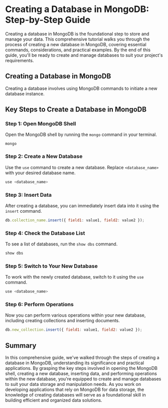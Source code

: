 # Creating a Database in MongoDB: Step-by-Step Guide

Creating a database in MongoDB is the foundational step to store and manage your data. This comprehensive tutorial walks you through the process of creating a new database in MongoDB, covering essential commands, considerations, and practical examples. By the end of this guide, you'll be ready to create and manage databases to suit your project's requirements.

## Creating a Database in MongoDB

Creating a database involves using MongoDB commands to initiate a new database instance.

## Key Steps to Create a Database in MongoDB

### Step 1: Open MongoDB Shell

Open the MongoDB shell by running the `mongo` command in your terminal.

```
mongo
```

### Step 2: Create a New Database

Use the `use` command to create a new database. Replace `<database_name>` with your desired database name.

```javascript
use <database_name>
```

### Step 3: Insert Data

After creating a database, you can immediately insert data into it using the `insert` command.

```javascript
db.collection_name.insert({ field1: value1, field2: value2 });
```

### Step 4: Check the Database List

To see a list of databases, run the `show dbs` command.

```javascript
show dbs
```

### Step 5: Switch to Your New Database

To work with the newly created database, switch to it using the `use` command.

```javascript
use <database_name>
```

### Step 6: Perform Operations

Now you can perform various operations within your new database, including creating collections and inserting documents.

```javascript
db.new_collection.insert({ field1: value1, field2: value2 });
```


## Summary

In this comprehensive guide, we've walked through the steps of creating a database in MongoDB, understanding its significance and practical applications. By grasping the key steps involved in opening the MongoDB shell, creating a new database, inserting data, and performing operations within the new database, you're equipped to create and manage databases to suit your data storage and manipulation needs. As you work on developing applications that rely on MongoDB for data storage, the knowledge of creating databases will serve as a foundational skill in building efficient and organized data solutions.